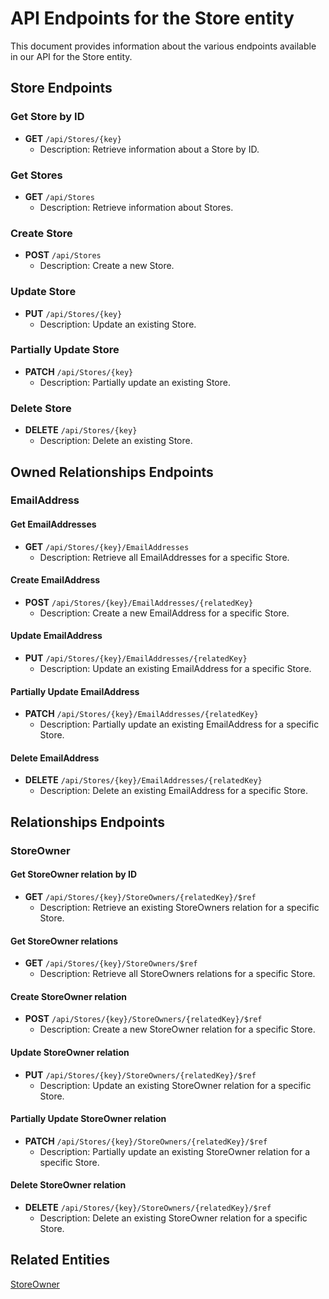 # API Endpoints for the Store entity

This document provides information about the various endpoints available in our API for the Store entity.

## Store Endpoints

### Get Store by ID
- **GET** `/api/Stores/{key}`
  - Description: Retrieve information about a Store by ID.
  
### Get Stores
- **GET** `/api/Stores`
  - Description: Retrieve information about Stores.

### Create Store
- **POST** `/api/Stores`
  - Description: Create a new Store.

### Update Store
- **PUT** `/api/Stores/{key}`
  - Description: Update an existing Store.

### Partially Update Store
- **PATCH** `/api/Stores/{key}`
  - Description: Partially update an existing Store.
 
### Delete Store
- **DELETE** `/api/Stores/{key}`
  - Description: Delete an existing Store.

## Owned Relationships Endpoints

### EmailAddress

#### Get EmailAddresses
- **GET** `/api/Stores/{key}/EmailAddresses`
  - Description: Retrieve all EmailAddresses for a specific Store.
  
#### Create EmailAddress
- **POST** `/api/Stores/{key}/EmailAddresses/{relatedKey}`
  - Description: Create a new EmailAddress for a specific Store.
  
#### Update EmailAddress
- **PUT** `/api/Stores/{key}/EmailAddresses/{relatedKey}`
  - Description: Update an existing EmailAddress for a specific Store.
  
#### Partially Update EmailAddress
- **PATCH** `/api/Stores/{key}/EmailAddresses/{relatedKey}`
  - Description: Partially update an existing EmailAddress for a specific Store.

#### Delete EmailAddress
- **DELETE** `/api/Stores/{key}/EmailAddresses/{relatedKey}`
  - Description: Delete an existing EmailAddress for a specific Store.

## Relationships Endpoints

### StoreOwner

#### Get StoreOwner relation by ID
- **GET** `/api/Stores/{key}/StoreOwners/{relatedKey}/$ref`
  - Description: Retrieve an existing StoreOwners relation for a specific Store.

#### Get StoreOwner relations
- **GET** `/api/Stores/{key}/StoreOwners/$ref`
  - Description: Retrieve all StoreOwners relations for a specific Store.
  
#### Create StoreOwner relation
- **POST** `/api/Stores/{key}/StoreOwners/{relatedKey}/$ref`
  - Description: Create a new StoreOwner relation for a specific Store.
  
#### Update StoreOwner relation
- **PUT** `/api/Stores/{key}/StoreOwners/{relatedKey}/$ref`
  - Description: Update an existing StoreOwner relation for a specific Store.
  
#### Partially Update StoreOwner relation
- **PATCH** `/api/Stores/{key}/StoreOwners/{relatedKey}/$ref`
  - Description: Partially update an existing StoreOwner relation for a specific Store.

#### Delete StoreOwner relation
- **DELETE** `/api/Stores/{key}/StoreOwners/{relatedKey}/$ref`
  - Description: Delete an existing StoreOwner relation for a specific Store.

## Related Entities

[StoreOwner](StoreOwnerEndpoints.md)
